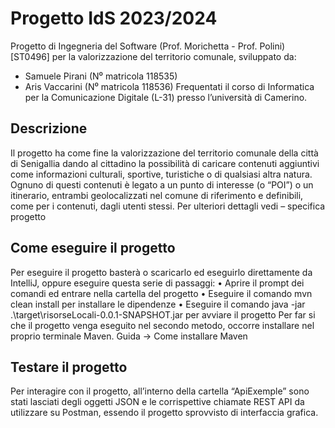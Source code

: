 # Progetto IdS 2023/2024
Progetto di Ingegneria del Software (Prof. Morichetta - Prof. Polini) [ST0496] per la valorizzazione del territorio comunale, sviluppato da:
-	Samuele Pirani (N⁰ matricola 118535)
-	Aris Vaccarini (N⁰ matricola 118536)
Frequentati il corso di Informatica per la Comunicazione Digitale (L-31) presso l’università di Camerino.  
## Descrizione
Il progetto ha come fine la valorizzazione del territorio comunale della città di Senigallia dando al cittadino la possibilità di caricare contenuti aggiuntivi come informazioni culturali, sportive, turistiche o di qualsiasi altra natura. Ognuno di questi contenuti è legato a un punto di interesse (o “POI”) o un itinerario, entrambi geolocalizzati nel comune di riferimento e definibili, come per i contenuti, dagli utenti stessi.
Per ulteriori dettagli vedi – specifica progetto
## Come eseguire il progetto
Per eseguire il progetto basterà o scaricarlo ed eseguirlo direttamente da IntelliJ, oppure eseguire questa serie di passaggi:
•	Aprire il prompt dei comandi ed entrare nella cartella del progetto
•	Eseguire il comando mvn clean install per installare le dipendenze
•	Eseguire il comando java -jar .\target\risorseLocali-0.0.1-SNAPSHOT.jar per avviare il progetto
Per far si che il progetto venga eseguito nel secondo metodo, occorre installare nel proprio terminale Maven. 
Guida -> Come installare Maven  
## Testare il progetto
Per interagire con il progetto, all’interno della cartella “ApiExemple” sono stati lasciati degli oggetti JSON e le corrispettive chiamate REST API da utilizzare su Postman, essendo il progetto sprovvisto di interfaccia grafica.
